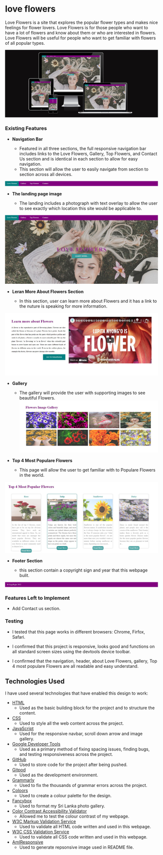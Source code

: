 # love flowers

Love Flowers is a site that explores the popular flower types and makes nice feelings for flower lovers. Love Flowers is for those people who want to have a lot of flowers and know about them or who are interested in flowers. Love Flowers will be useful for people who want to get familiar with flowers of all popular types. 

![Responsice Mockup](media/Multymedia.jpg)


### Existing Features


- __Navigation Bar__

   - Featured in all three sections, the full responsive navigation bar includes links to the Love Flowers, Gallery, Top Flowers,  and Contact Us section and is identical in each section to allow for easy navigation.
  - This section will allow the user to easily navigate from section to section across all devices.

![Nav Bar](media/nav.JPG)

- __The landing page image__

  - The landing includes a photograph with text overlay to allow the user to see exactly which location this site would be applicable to. 

![Landing Page](media/banner.JPG)

- __Leran More About Flowers Section__

  - In this section, user can learn more about Flowers and it has a link to the  nuture is speaking for more information.

![Learn More About Flowers](media/video.JPG)

- __Gallery__

  - The gallery will provide the user with supporting images to see beautiful Flowers.
![Gallery](media/gallery.JPG)

- __Top 4 Most Populare Flowers__

  - This page will allow the user to get familiar with  to  Populare Flowers in the world.

![Top 4 Most Populare Flowers](media/card.JPG)

- __Footer Section__

  - this section contain a copyright sign and  year that this webpage bulit.

![Footer Section](media/footer.JPG)

### Features Left to Implement

- Add  Contact us section.

### Testing
- I tested that this page works in different browsers: Chrome, Firfox, Safari.
 
- I confirmed that this project is responsive, looks good and functions on all standard screen sizes using the devtools device toolbar.
 
- I confirmed that the navigation, header, about Love Flowers, gallery, Top 4 most populare Flowers  are all readable and easy understand.
## Technologies Used 

I have used several technologies that have enabled this design to work:

- [HTML](https://developer.mozilla.org/en-US/docs/Web/HTML)
    - Used as the basic building block for the project and to structure the content.
- [CSS](https://developer.mozilla.org/en-US/docs/Learn/Getting_started_with_the_web/CSS_basics)
    - Used to style all the web content across the project. 
- [JavaScript](https://www.javascript.com/)
    - Used for the responsive navbar, scroll down arrow and image gallery.
- [Google Developer Tools](https://developers.google.com/web/tools/chrome-devtools)
    - Used as a primary method of fixing spacing issues, finding bugs, and testing responsiveness across the project.
- [GitHub](https://github.com/)
    - Used to store code for the project after being pushed.
- [Gitpod](https://www.gitpod.io/)
    - Used as the development environment.
- [Grammarly](https://www.grammarly.com/)
    - Used to fix the thousands of grammar errors across the project.
- [Coloors](https://coolors.co/)
    - Used to create a colour palette for the design.
- [Fancybox](https://fancyapps.com/fancybox/3/)
    - Used to format my Sri Lanka photo gallery.
- [Color Contrast Accessibility Validator](https://color.a11y.com/)
    - Allowed me to test the colour contrast of my webpage.
- [W3C Markup Validation Service](https://validator.w3.org/) 
    - Used to validate all HTML code written and used in this webpage.
- [W3C CSS Validation Service](https://jigsaw.w3.org/css-validator/#validate_by_input)
    - Used to validate all CSS code written and used in this webpage.
- [AmIResponsive](http://ami.responsivedesign.is/)
    - Used to generate repsonsive image used in README file.